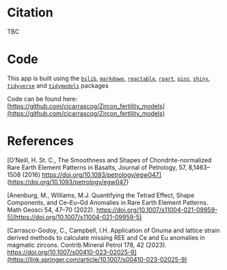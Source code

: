 
# Citation

TBC

# Code

This app is built using the [`bslib`](https://github.com/rstudio/bslib),
[`markdown`](https://cran.r-project.org/web/packages/markdown/index.html),
[`reactable`](https://github.com/glin/reactable),
[`rpart`](https://CRAN.R-project.org/package=rpart),
[`pins`](https://pins.rstudio.com/),
[`shiny`](https://github.com/rstudio/shiny),
[`tidyverse`](https://www.tidyverse.org/) and
[`tidymodels`](https://www.tidymodels.org/) packages

Code can be found here:[https://github.com/cicarrascog/Zircon_fertility_models](https://github.com/cicarrascog/Zircon_fertility_models)

# References


[O’Neill, H. St. C., The Smoothness and Shapes of Chondrite-normalized Rare Earth Element Patterns in Basalts, Journal of Petrology, 57, 8,1463–1508 (2016) https://doi.org/10.1093/petrology/egw047] (https://doi.org/10.1093/petrology/egw047)

[Anenburg, M., Williams, M.J. Quantifying the Tetrad Effect, Shape Components, and Ce–Eu–Gd Anomalies in Rare Earth Element Patterns. Math Geosci 54, 47–70 (2022). https://doi.org/10.1007/s11004-021-09959-5](https://doi.org/10.1007/s11004-021-09959-5)

[Carrasco-Godoy, C., Campbell, I.H. Application of Onuma and lattice
strain derived methods to calculate missing REE and Ce and Eu anomalies
in magmatic zircons. Contrib Mineral Petrol 178, 42 (2023).
https://doi.org/10.1007/s00410-023-02025-9](https://link.springer.com/article/10.1007/s00410-023-02025-9)